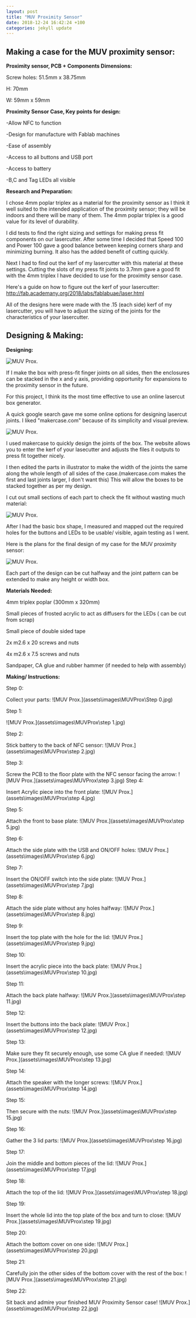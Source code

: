 ```yaml
---
layout: post
title: "MUV Proximity Sensor"
date: 2018-12-24 16:42:24 +100
categories: jekyll update
---
```

## **Making a case for the MUV proximity sensor:**




**Proximity sensor, PCB + Components Dimensions:**

Screw holes: 51.5mm x 38.75mm

H: 70mm

W: 59mm x 59mm

**Proximity Sensor Case, Key points for design:**

-Allow NFC to function

-Design for manufacture with Fablab machines

-Ease of assembly

-Access to all buttons and USB port

-Access to battery

-B,C and Tag LEDs all visible

**Research and Preparation:**

I chose 4mm poplar triplex as a material for the proximity sensor as I think it well suited to the intended application of the proximity sensor; they will be indoors and there will be many of them. The 4mm poplar triplex is a good value for its level of durability.

I did tests to find the right sizing and settings for making press fit components on our lasercutter. After some time I decided that Speed 100 and Power 100 gave a good balance between keeping corners sharp and minimizing burning. It also has the added benefit of cutting quickly.

Next I had to find out the kerf of my lasercutter with this material at these settings. Cutting the slots of my press fit joints to 3.7mm gave a good fit with the 4mm triplex I have decided to use for the proximity sensor case.

Here's a guide on how to figure out the kerf of your lasercutter:
http://fab.academany.org/2018/labs/fablabuae/laser.html

All of the designs here were made with the .15 (each side) kerf of my lasercutter, you will have to adjust the sizing of the joints for the characteristics of your lasercutter.

## **Designing & Making:**




**Designing:**

![MUV Prox.](assets\images\MUVProx\Sketch.jpg)

If I make the box with press-fit finger joints on all sides, then the enclosures can be stacked in the x and y axis, providing opportunity for expansions to the proximity sensor in the future.

For this project, I think its the most time effective to use an online lasercut box generator.

A quick google search gave me some online options for designing lasercut joints. I liked "makercase.com" because of its  simplicity and visual preview.

![MUV Prox.](assets\images\MUVProx\Makercase.png)

I used makercase to quickly design the joints of the box. The website allows you to enter the kerf of your lasecutter and adjusts the files it outputs to press fit together nicely.

I then edited the parts in illustrator to make the width of the joints the same along the whole length of all sides of the case.(makercase.com makes the first and last joints larger, I don't want this)  This will allow the boxes to be stacked together as per my design.

I cut out small sections of each part to check the fit without wasting much material:

![MUV Prox.](assets\images\MUVProx\Tests.jpg)

After I had the basic box shape, I measured and mapped out the required holes for the buttons and LEDs to be usable/ visible, again testing as I went.

Here is the plans for the final design of my case for the MUV proximity sensor:

![MUV Prox.](assets\images\MUVProx\Plans.png)

Each part of the design can be cut halfway and the joint pattern can be extended to make any height or width box.



**Materials Needed:**

4mm triplex poplar (300mm x 320mm)

Small pieces of frosted acrylic to act as diffusers for the LEDs ( can be cut from scrap)

Small piece of double sided tape

2x m2.6 x 20 screws and nuts

4x m2.6 x 7.5 screws and nuts

Sandpaper, CA glue and rubber hammer (if needed to help with assembly)

**Making/ Instructions:**

Step 0:

Collect your parts:
![MUV Prox.](assets\images\MUVProx\Step 0.jpg)

Step 1:

![MUV Prox.](assets\images\MUVProx\step 1.jpg)

Step 2:

Stick battery to the back of NFC sensor:
![MUV Prox.](assets\images\MUVProx\step 2.jpg)

Step 3:

Screw the PCB to the floor plate with the NFC sensor facing the arrow:
![MUV Prox.](assets\images\MUVProx\step 3.jpg)
Step 4:

Insert Acrylic piece into the front plate:
![MUV Prox.](assets\images\MUVProx\step 4.jpg)

Step 5:

Attach the front to base plate:
![MUV Prox.](assets\images\MUVProx\step 5.jpg)

Step 6:

Attach the side plate with the USB and ON/OFF holes:
![MUV Prox.](assets\images\MUVProx\step 6.jpg)

Step 7:

Insert the ON/OFF switch into the side plate:
![MUV Prox.](assets\images\MUVProx\step 7.jpg)

Step 8:

Attach the side plate without any holes halfway:
![MUV Prox.](assets\images\MUVProx\step 8.jpg)

Step 9:

Insert the top plate with the hole for the lid:
![MUV Prox.](assets\images\MUVProx\step 9.jpg)

Step 10:

Insert the acrylic piece into the back plate:
![MUV Prox.](assets\images\MUVProx\step 10.jpg)

Step 11:

Attach the back plate halfway:
![MUV Prox.](assets\images\MUVProx\step 11.jpg)

Step 12:

Insert the buttons into the back plate:
![MUV Prox.](assets\images\MUVProx\step 12.jpg)

Step 13:

Make sure they fit securely enough, use some CA glue if needed:
![MUV Prox.](assets\images\MUVProx\step 13.jpg)

Step 14:

Attach the speaker with the longer screws:
![MUV Prox.](assets\images\MUVProx\step 14.jpg)

Step 15:

Then secure with the nuts:
![MUV Prox.](assets\images\MUVProx\step 15.jpg)

Step 16:

Gather the 3 lid parts:
![MUV Prox.](assets\images\MUVProx\step 16.jpg)

Step 17:

Join the middle and bottom pieces of the lid:
![MUV Prox.](assets\images\MUVProx\step 17.jpg)

Step 18:

Attach the top of the lid:
![MUV Prox.](assets\images\MUVProx\step 18.jpg)

Step 19:

Insert the whole lid into the top plate of the box and turn to close:
![MUV Prox.](assets\images\MUVProx\step 19.jpg)

Step 20:

Attach the bottom cover on one side:
![MUV Prox.](assets\images\MUVProx\step 20.jpg)

Step 21:

Carefully join the other sides of the bottom cover with the rest of the box:
![MUV Prox.](assets\images\MUVProx\step 21.jpg)

Step 22:

Sit back and admire your finished MUV Proximity Sensor case!
![MUV Prox.](assets\images\MUVProx\step 22.jpg)
